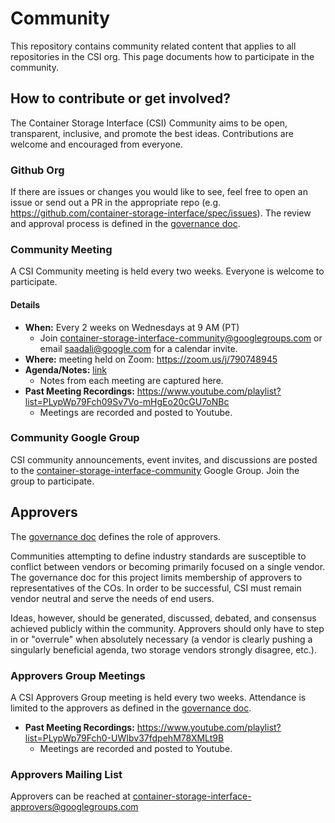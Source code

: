 # Community

This repository contains community related content that applies to all repositories in the CSI org.
This page documents how to participate in the community.

## How to contribute or get involved?

The Container Storage Interface (CSI) Community aims to be open, transparent, inclusive, and promote the best ideas.
Contributions are welcome and encouraged from everyone.

### Github Org

If there are issues or changes you would like to see, feel free to open an issue or send out a PR in the appropriate repo (e.g. https://github.com/container-storage-interface/spec/issues).
The review and approval process is defined in the [governance doc](https://github.com/container-storage-interface/community/blob/master/governance.md).

### Community Meeting

A CSI Community meeting is held every two weeks.
Everyone is welcome to participate.

#### Details 
* **When:** Every 2 weeks on Wednesdays at 9 AM (PT)
  * Join container-storage-interface-community@googlegroups.com or email saadali@google.com for a calendar invite.
* **Where:** meeting held on Zoom: https://zoom.us/j/790748945
* **Agenda/Notes:** [link](https://docs.google.com/document/d/1-oiNg5V_GtS_JBAEViVBhZ3BYVFlbSz70hreyaD7c5Y/edit)
  * Notes from each meeting are captured here.
* **Past Meeting Recordings:** https://www.youtube.com/playlist?list=PLypWp79Fch09Sv7Vo-mHgEo20cGU7oNBc
  * Meetings are recorded and posted to Youtube.

### Community Google Group
CSI community announcements, event invites, and discussions are posted to the [container-storage-interface-community](https://groups.google.com/forum/#!forum/container-storage-interface-community) Google Group.
Join the group to participate.

## Approvers

The [governance doc](https://github.com/container-storage-interface/community/blob/master/governance.md) defines the role of approvers.

Communities attempting to define industry standards are susceptible to conflict between vendors or becoming primarily focused on a single vendor.
The governance doc for this project limits membership of approvers to representatives of the COs.
In order to be successful, CSI must remain vendor neutral and serve the needs of end users.

Ideas, however, should be generated, discussed, debated, and consensus achieved publicly within the community.
Approvers should only have to step in or "overrule" when absolutely necessary (a vendor is clearly pushing a singularly beneficial agenda, two storage vendors strongly disagree, etc.).

### Approvers Group Meetings

A CSI Approvers Group meeting is held every two weeks.
Attendance is limited to the approvers as defined in the [governance doc](https://github.com/container-storage-interface/community/blob/master/governance.md).

* **Past Meeting Recordings:**  https://www.youtube.com/playlist?list=PLypWp79Fch0-UWIbv37fdpehM78XMLt9B
  * Meetings are recorded and posted to Youtube.

### Approvers Mailing List
Approvers can be reached at container-storage-interface-approvers@googlegroups.com
